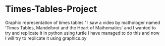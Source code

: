 # Times-Tables-Project
Graphic representation of times tables
'
I saw a video by mathologer named 'Times Tables, Mandelbrot and the Heart of Mathematics' 
and I wanted to try and replicate it in python using turtle
I have managed to do this and now I will try to replicate it using graphics.py
